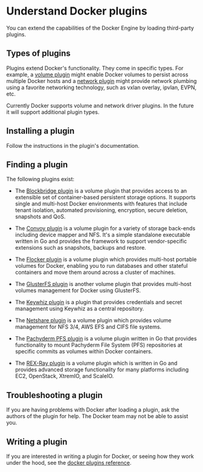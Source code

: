 <!--[metadata]>
+++
title = "Extending Docker with plugins"
description = "How to add additional functionality to Docker with plugins extensions"
keywords = ["Examples, Usage, plugins, docker, documentation, user guide"]
[menu.main]
parent = "mn_extend"
weight=-1
+++
<![end-metadata]-->

# Understand Docker plugins

You can extend the capabilities of the Docker Engine by loading third-party
plugins.

## Types of plugins

Plugins extend Docker's functionality.  They come in specific types.  For
example, a [volume plugin](plugins_volume.md) might enable Docker
volumes to persist across multiple Docker hosts and a 
[network plugin](plugins_network.md) might provide network plumbing
using a favorite networking technology, such as vxlan overlay, ipvlan, EVPN, etc.

Currently Docker supports volume and network driver plugins. In the future it
will support additional plugin types.

## Installing a plugin

Follow the instructions in the plugin's documentation.

## Finding a plugin

The following plugins exist:

* The [Blockbridge plugin](https://github.com/blockbridge/blockbridge-docker-volume)
  is a volume plugin that provides access to an extensible set of
  container-based persistent storage options. It supports single and multi-host Docker
  environments with features that include tenant isolation, automated
  provisioning, encryption, secure deletion, snapshots and QoS.

* The [Convoy plugin](https://github.com/rancher/convoy) is a volume plugin for a
  variety of storage back-ends including device mapper and NFS. It's a simple standalone
  executable written in Go and provides the framework to support vendor-specific extensions
  such as snapshots, backups and restore.

* The [Flocker plugin](https://clusterhq.com/docker-plugin/) is a volume plugin
  which provides multi-host portable volumes for Docker, enabling you to run
  databases and other stateful containers and move them around across a cluster
  of machines.

* The [GlusterFS plugin](https://github.com/calavera/docker-volume-glusterfs) is
  another volume plugin that provides multi-host volumes management for Docker
  using GlusterFS.

* The [Keywhiz plugin](https://github.com/calavera/docker-volume-keywhiz) is
  a plugin that provides credentials and secret management using Keywhiz as
  a central repository.
  
* The [Netshare plugin](https://github.com/gondor/docker-volume-netshare) is a volume plugin
  which provides volume management for NFS 3/4, AWS EFS and CIFS file systems.

* The [Pachyderm PFS plugin](https://github.com/pachyderm/pachyderm/tree/master/src/cmd/pfs-volume-driver)
  is a volume plugin written in Go that provides functionality to mount Pachyderm File System (PFS)
  repositories at specific commits as volumes within Docker containers.

* The [REX-Ray plugin](https://github.com/emccode/rexraycli) is a volume plugin
  which is written in Go and provides advanced storage functionality for many
  platforms including EC2, OpenStack, XtremIO, and ScaleIO.

## Troubleshooting a plugin

If you are having problems with Docker after loading a plugin, ask the authors
of the plugin for help. The Docker team may not be able to assist you.

## Writing a plugin

If you are interested in writing a plugin for Docker, or seeing how they work
under the hood, see the [docker plugins reference](plugin_api.md).
